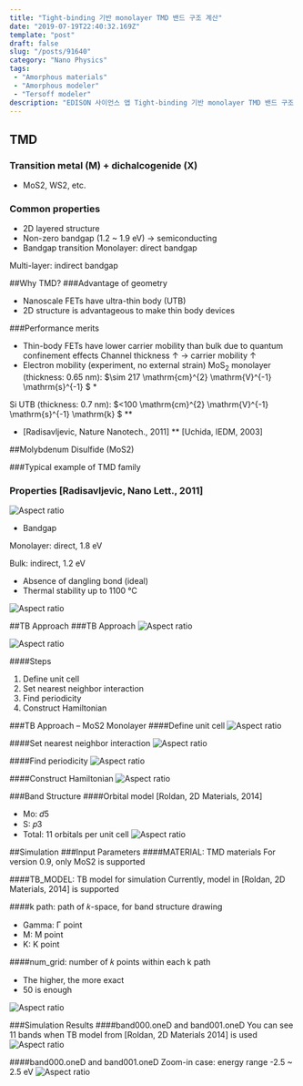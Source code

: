 ```yaml
---
title: "Tight-binding 기반 monolayer TMD 밴드 구조 계산"
date: "2019-07-19T22:40:32.169Z"
template: "post"
draft: false
slug: "/posts/91640"
category: "Nano Physics"
tags: 
 - "Amorphous materials"
 - "Amorphous modeler"
 - "Tersoff modeler"
description: "EDISON 사이언스 앱 Tight-binding 기반 monolayer TMD 밴드 구조 계산 Monolayer TMD의 밴드 구조를 tight-binding 방법으로 계산 및 확인"
---
```


## TMD

### Transition metal (M) + dichalcogenide (X) 
- MoS2, WS2, etc.

### Common properties
- 2D layered structure
- Non-zero bandgap (1.2 ~ 1.9 eV) $\rightarrow$ semiconducting
- Bandgap transition
Monolayer: direct bandgap 

Multi-layer: indirect bandgap


##Why TMD?
###Advantage of geometry
- Nanoscale FETs have ultra-thin body (UTB)
- 2D structure is advantageous to make thin body devices

###Performance merits
- Thin-body FETs have lower carrier mobility than bulk due to quantum confinement effects
Channel thickness ↑ $\rightarrow$ carrier mobility ↑
- Electron mobility (experiment, no external strain) $\mathrm{MoS}_{2}$ monolayer (thickness: 0.65 nm):  $\sim 217 \mathrm{cm}^{2} \mathrm{V}^{-1} \mathrm{s}^{-1} $ *

Si UTB (thickness: 0.7 nm): $<100 \mathrm{cm}^{2} \mathrm{V}^{-1} \mathrm{s}^{-1} \mathrm{k} $ **

* [Radisavljevic, Nature Nanotech., 2011] ** [Uchida, IEDM, 2003]


##Molybdenum Disulfide (MoS2)

###Typical example of TMD family 

### Properties [Radisavljevic, Nano Lett., 2011]
![Aspect ratio](/media/POST/9164/0.jpg)

- Bandgap

Monolayer: direct, 1.8 eV 

Bulk: indirect, 1.2 eV

- Absence of dangling bond (ideal) 
- Thermal stability up to 1100 °C

![Aspect ratio](/media/POST/9163/1.jpg)

##TB Approach
###TB Approach
![Aspect ratio](/media/POST/9163/2.jpg)

![Aspect ratio](/media/POST/9163/3.jpg)


####Steps
1. Define unit cell
2. Set nearest neighbor interaction
3. Find periodicity
4. Construct Hamiltonian


###TB Approach – MoS2 Monolayer
####Define unit cell
![Aspect ratio](/media/POST/9163/4.jpg)

####Set nearest neighbor interaction
![Aspect ratio](/media/POST/9163/5.jpg)

####Find periodicity
![Aspect ratio](/media/POST/9163/6.jpg)

####Construct Hamiltonian
![Aspect ratio](/media/POST/9163/7.jpg)


###Band Structure
####Orbital model [Roldan, 2D Materials, 2014] 
- Mo: 𝑑5
- S: 𝑝3
- Total: 11 orbitals per unit cell
![Aspect ratio](/media/POST/9163/8.jpg)

##Simulation
###Input Parameters
####MATERIAL: TMD materials
For version 0.9, only MoS2 is supported

####TB_MODEL: TB model for simulation
Currently, model in [Roldan, 2D Materials, 2014] is supported

####k path: path of 𝑘-space, for band structure drawing 
- Gamma: Γ point
- M: M point 
- K: K point

####num_grid: number of 𝑘 points within each k path
- The higher, the more exact 
- 50 is enough

![Aspect ratio](/media/POST/9163/9.jpg)


###Simulation Results
####band000.oneD and band001.oneD
You can see 11 bands when TB model from [Roldan, 2D Materials 2014] is used
![Aspect ratio](/media/POST/9163/10.jpg)


####band000.oneD and band001.oneD
Zoom-in case: energy range -2.5 ~ 2.5 eV
![Aspect ratio](/media/POST/9163/11.jpg)

 
